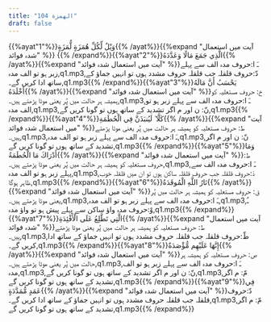 ```yaml
---
title: "104 الهمزة"
draft: false
---
```

 {{%ayat"1"%}}وَيْلٌ لِّكُلِّ هُمَزَةٍ لُّمَزَةٍ{{% /ayat%}}{{%expand "آیت میں استعمال شدہ فوائد" %}} {{% /expand%}}{{%ayat"2"%}}الَّذِي جَمَعَ مَالًا وَعَدَّدَهُ{{% /ayat%}}{{%expand "آیت میں استعمال شدہ فوائد" %}}ـَ ا:حروف مدہ الف سے پہلے زبر ہو تو الف مدہ,q1.mp3,دّ:حروف قلقلہ جب قلقلہ حروف مشدد ہوں تو انہیں جماؤ کے ساتھ ادا کریں گے۔,q1.mp3{{% /expand%}}{{%ayat"3"%}}يَحْسَبُ أَنَّ مَالَهُ أَخْلَدَهُ{{% /ayat%}}{{%expand "آیت میں استعمال شدہ فوائد" %}}خ: حروف مستعلیہ کو ہمیشہ ہر حالت میں پُر یعنی موٹا پڑھتے ہیں۔,q1.mp3,ـَ ا:حروف مدہ الف سے پہلے زبر ہو تو الف مدہ,q1.mp3,نّ: ن اور م اگر تشدید کے ساتھ ہوں تو گونا کریں گے,q1.mp3{{% /expand%}}{{%ayat"4"%}}كَلَّا ۖ لَيُنبَذَنَّ فِي الْحُطَمَةِ{{% /ayat%}}{{%expand "آیت میں استعمال شدہ فوائد" %}}ط: حروف مستعلیہ کو ہمیشہ ہر حالت میں پُر یعنی موٹا پڑھتے ہیں۔,q1.mp3,ـَ ا:حروف مدہ الف سے پہلے زبر ہو تو الف مدہ,q1.mp3,نّ: ن اور م اگر تشدید کے ساتھ ہوں تو گونا کریں گے,q1.mp3{{% /expand%}}{{%ayat"5"%}}وَمَا أَدْرَاكَ مَا الْحُطَمَةُ{{% /ayat%}}{{%expand "آیت میں استعمال شدہ فوائد" %}}ط: حروف مستعلیہ کو ہمیشہ ہر حالت میں پُر یعنی موٹا پڑھتے ہیں۔,q1.mp3,ـَ ا:حروف مدہ الف سے پہلے زبر ہو تو الف مدہ,q1.mp3,دْ:حروف قلقلہ جب حروف قلقلہ ساکن ہوں تو ان میں قلقلہ خوب ظاہر ہوگا,q1.mp3{{% /expand%}}{{%ayat"6"%}}نَارُ اللَّهِ الْمُوقَدَةُ{{% /ayat%}}{{%expand "آیت میں استعمال شدہ فوائد" %}}ق: حروف مستعلیہ کو ہمیشہ ہر حالت میں پُر یعنی موٹا پڑھتے ہیں۔,q1.mp3,ـَ ا:حروف مدہ الف سے پہلے زبر ہو تو الف مدہ,q1.mp3,ـُ وْ:حروف مدہ واؤ ساکن سے پہلے پیش ہو تو واؤ مدہ,q1.mp3{{% /expand%}}{{%ayat"7"%}}الَّتِي تَطَّلِعُ عَلَى الْأَفْئِدَةِ{{% /ayat%}}{{%expand "آیت میں استعمال شدہ فوائد" %}}ط: حروف مستعلیہ کو ہمیشہ ہر حالت میں پُر یعنی موٹا پڑھتے ہیں۔,q1.mp3,طّ:حروف قلقلہ جب قلقلہ حروف مشدد ہوں تو انہیں جماؤ کے ساتھ ادا کریں گے۔,q1.mp3{{% /expand%}}{{%ayat"8"%}}إِنَّهَا عَلَيْهِم مُّؤْصَدَةٌ{{% /ayat%}}{{%expand "آیت میں استعمال شدہ فوائد" %}}ص: حروف مستعلیہ کو ہمیشہ ہر حالت میں پُر یعنی موٹا پڑھتے ہیں۔,q1.mp3,ـَ ا:حروف مدہ الف سے پہلے زبر ہو تو الف مدہ,q1.mp3,نّ: ن اور م اگر تشدید کے ساتھ ہوں تو گونا کریں گے,q1.mp3,مّ: م اگر تشدید کے ساتھ ہوں تو گونا کریں گے,q1.mp3{{% /expand%}}{{%ayat"9"%}}فِي عَمَدٍ مُّمَدَّدَةٍ{{% /ayat%}}{{%expand "آیت میں استعمال شدہ فوائد" %}}دّ:حروف قلقلہ جب قلقلہ حروف مشدد ہوں تو انہیں جماؤ کے ساتھ ادا کریں گے۔,q1.mp3,مّ: م اگر تشدید کے ساتھ ہوں تو گونا کریں گے,q1.mp3{{% /expand%}}